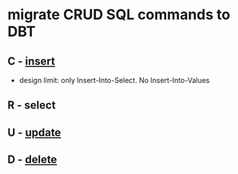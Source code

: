 # migrate CRUD SQL commands to DBT
## C - [insert](https://docs.getdbt.com/guides/migration/tools/migrating-from-stored-procedures/2-inserts)
- design limit: only Insert-Into-Select. No Insert-Into-Values
## R - select
## U - [update](https://docs.getdbt.com/guides/migration/tools/migrating-from-stored-procedures/3-updates)

## D - [delete](https://docs.getdbt.com/guides/migration/tools/migrating-from-stored-procedures/4-deletes)

